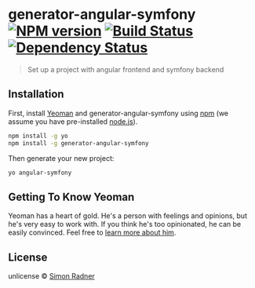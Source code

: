 # generator-angular-symfony [![NPM version][npm-image]][npm-url] [![Build Status][travis-image]][travis-url] [![Dependency Status][daviddm-image]][daviddm-url]
> Set up a project with angular frontend and symfony backend

## Installation

First, install [Yeoman](http://yeoman.io) and generator-angular-symfony using [npm](https://www.npmjs.com/) (we assume you have pre-installed [node.js](https://nodejs.org/)).

```bash
npm install -g yo
npm install -g generator-angular-symfony
```

Then generate your new project:

```bash
yo angular-symfony
```

## Getting To Know Yeoman

Yeoman has a heart of gold. He&#39;s a person with feelings and opinions, but he&#39;s very easy to work with. If you think he&#39;s too opinionated, he can be easily convinced. Feel free to [learn more about him](http://yeoman.io/).

## License

unlicense © [Simon Radner]()


[npm-image]: https://badge.fury.io/js/generator-angular-symfony.svg
[npm-url]: https://npmjs.org/package/generator-angular-symfony
[travis-image]: https://travis-ci.org/Pulpmedia/generator-angular-symfony.svg?branch=master
[travis-url]: https://travis-ci.org/Pulpmedia/generator-angular-symfony
[daviddm-image]: https://david-dm.org/Pulpmedia/generator-angular-symfony.svg?theme=shields.io
[daviddm-url]: https://david-dm.org/Pulpmedia/generator-angular-symfony
